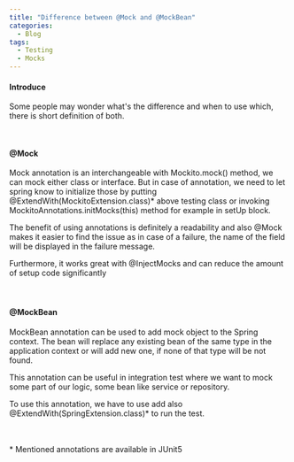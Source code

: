 ```yaml
---
title: "Difference between @Mock and @MockBean"
categories:
  - Blog
tags:
  - Testing
  - Mocks
---
```


#### Introduce

Some people may wonder what's the difference and when to use which, there is short definition of both.

<br>

#### @Mock

Mock annotation is an interchangeable with Mockito.mock() method, we can mock either class or interface.
But in case of annotation, we need to let spring know to initialize those by putting @ExtendWith(MockitoExtension.class)*
above testing class or invoking MockitoAnnotations.initMocks(this) method for example in setUp block.

The benefit of using annotations is definitely a readability and also @Mock makes it easier to find the issue as in case of a failure, the name of the field will be displayed in the failure message.

Furthermore, it works great with @InjectMocks and can reduce the amount of setup code significantly
\
<br>
<br>

#### @MockBean

MockBean annotation can be used to add mock object to the Spring context. 
The bean will replace any existing bean of the same type in the application context or will add new one, if none of that type will be not found.

This annotation can be useful in integration test where we want to mock some part of our logic, some bean like service or repository. 

To use this annotation, we have to use add also @ExtendWith(SpringExtension.class)* to run the test. 


<br>
<br>
* Mentioned annotations are available in JUnit5





